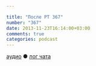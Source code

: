```yaml
---

title: "После РТ 367"
number: "367"
date: 2013-11-23T16:14:00+03:00
comments: true
categories: podcast
---
```

[аудио](http://cdn.radio-t.com/rt367post.mp3) ● [лог чата](http://chat.radio-t.com/logs/radio-t-367.html) <audio src="http://cdn.radio-t.com/rt367post.mp3" preload="none">
